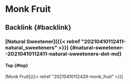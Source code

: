 # Monk Fruit


## Backlink {#backlink}


### [Natural Sweetener]({{< relref "20210410112411-natural_sweeteners" >}}) {#natural-sweetener--20210410112411-natural-sweeteners-dot-md}


#### Top {#top}

[Monk Fruit]({{< relref "20210410112429-monk_fruit" >}})
